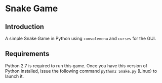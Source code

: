 # Snake Game

## Introduction
A simple Snake Game in Python using `consolemenu` and `curses` for the GUI.

## Requirements
Python 2.7 is required to run this game. Once you have this version of Python installed, issue the following command `python2 Snake.py` (Linux) to launch it. 

